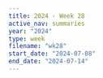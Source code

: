 ```yaml
---
title: 2024 - Week 28
active_nav: summaries
year: "2024"
type: week
filename: "wk28"
start_date: "2024-07-08"
end_date: "2024-07-14"
---
```

